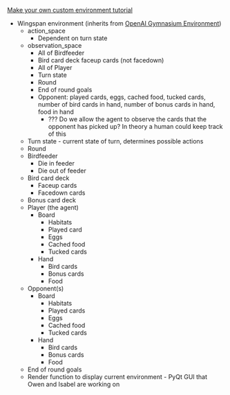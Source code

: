 [Make your own custom environment tutorial](https://gymnasium.farama.org/tutorials/gymnasium_basics/environment_creation/)

- Wingspan environment (inherits from [OpenAI Gymnasium Environment](https://gymnasium.farama.org/api/env/))
	- action_space
		- Dependent on turn state
	- observation_space
		- All of Birdfeeder
		- Bird card deck faceup cards (not facedown)
		- All of Player
		- Turn state
		- Round
		- End of round goals
		- Opponent: played cards, eggs, cached food, tucked cards, number of bird cards in hand, number of bonus cards in hand, food in hand
			- ??? Do we allow the agent to observe the cards that the opponent has picked up? In theory a human could keep track of this
	- Turn state - current state of turn, determines possible actions
	- Round
	- Birdfeeder
		- Die in feeder
		- Die out of feeder
	- Bird card deck
		- Faceup cards
		- Facedown cards
	- Bonus card deck
	- Player (the agent)
		- Board
			- Habitats
			- Played card
			- Eggs
			- Cached food
			- Tucked cards
		- Hand
			- Bird cards
			- Bonus cards
			- Food
	- Opponent(s)
		- Board
			- Habitats
			- Played cards
			- Eggs
			- Cached food
			- Tucked cards
		- Hand
			- Bird cards
			- Bonus cards
			- Food
	- End of round goals
	- Render function to display current environment - PyQt GUI that Owen and Isabel are working on
